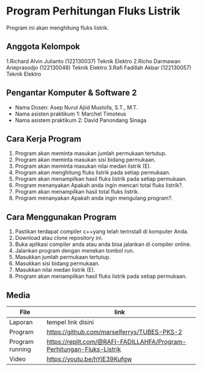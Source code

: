 # Program Perhitungan Fluks Listrik
Program ini akan menghitung fluks listrik.

## Anggota Kelompok
1.Richard Alvin Julianto (122130037) Teknik Elektro
2.Richo Darmawan Arieprasodjo (122130048) Teknik Elektro
3.Rafi Fadillah Akbar (122130057) Teknik Elektro

## Pengantar Komputer & Software 2
- Nama Dosen: Asep Nurul Ajiid Mustofa, S.T., M.T.
- Nama asisten praktikum 1: Marchel Timoteus
- Nama asistem praktikum 2: David Panondang Sinaga

## Cara Kerja Program
1.	Program akan meminta masukan jumlah permukaan tertutup.
2.	Program akan meminta masukan sisi bidang permukaan.
3.	Program akan meminta masukan nilai medan listrik (E).
4.	Program akan menghitung fluks listrik pada setiap permukaan.
5.	Program akan menampilkan hasil fluks listrik pada setiap permukaan.
7.	Program menanyakan Apakah anda ingin mencari total fluks listrik?.
8.	Program akan menampilkan hasil total fluks listrik.
9.	Program menanyakan Apakah anda ingin mengulang program?.

## Cara Menggunakan Program
1.	Pastikan terdapat compiler c++yang telah terinstall di komputer Anda.
2.	Download atau clone repository ini.
3.	Buka aplikasi compiler anda atau anda bisa jalankan di compiler online.
4.	Jalankan program dengan menekan tombol run.
5.	Masukkan jumlah permukaan tertutup.
6.	Masukkan sisi bidang permukaan.
7.	Masukkan nilai medan listrik (E).
8.	Program akan menampilkan hasil fluks listrik pada setiap permukaan.

## Media
| File |      link     |
| ------ | ------ |
| Laporan | tempel link disini |
| Program | https://github.com/marselferrys/TUBES-PKS-2 |
| Program running | https://replit.com/@RAFI-FADILLAHFA/Program-Perhitungan-Fluks-Listrik |
| Video | https://youtu.be/hYiE39Kufgw |
